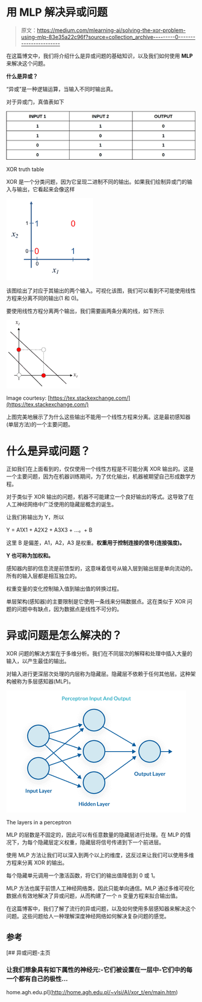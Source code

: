 # 用 MLP 解决异或问题

> 原文：<https://medium.com/mlearning-ai/solving-the-xor-problem-using-mlp-83e35a22c96f?source=collection_archive---------0----------------------->

在这篇博文中，我们将介绍什么是异或问题的基础知识，以及我们如何使用 **MLP** 来解决这个问题。

**什么是异或？**

“异或”是一种逻辑运算，当输入不同时输出真。

对于异或门，真值表如下

![](img/744bac39411fb8aabe20aa455b0d3a06.png)

XOR truth table

XOR 是一个分类问题，因为它呈现二进制不同的输出。如果我们绘制异或门的输入与输出，它看起来会像这样

![](img/a143d14a30d9a9418f372c8ad41d5491.png)

该图绘出了对应于其输出的两个输入。可视化该图，我们可以看到不可能使用线性方程来分离不同的输出(1 和 0)。

要使用线性方程分离两个输出，我们需要画两条分离的线，如下所示

![](img/27863addc0081511cfd4965af573ca09.png)

Image courtesy: [https://tex.stackexchange.com/](https://tex.stackexchange.com/)

上图完美地展示了为什么这些输出不能用一个线性方程来分离。这是最初感知器(单层方法)的一个主要问题。

# **什么是异或问题？**

正如我们在上面看到的，仅仅使用一个线性方程是不可能分离 XOR 输出的。这是一个主要问题，因为在机器训练期间，为了优化输出，机器被期望自己形成数学方程。

对于类似于 XOR 输出的问题，机器不可能建立一个良好输出的等式。这导致了在人工神经网络中广泛使用的隐藏层概念的诞生。

让我们称输出为 Y，所以

Y = A1X1 + A2X2 + A3X3 + …。+ B

这里 B 是偏差，A1，A2，A3 是权重。**权重用于控制连接的信号(连接强度)。**

**Y 也可称为加权和。**

感知器内部的信息流是前馈型的，这意味着信号从输入层到输出层是单向流动的。所有的输入层都是相互独立的。

权重变量的变化控制输入值到输出值的转换过程。

单层架构(感知器)的主要限制是它使用一条线来分隔数据点。这在类似于 XOR 问题的问题中有缺点，因为数据点是线性不可分的。

# **异或问题是怎么解决的？**

XOR 问题的解决方案在于多维分析。我们在不同层次的解释和处理中插入大量的输入，以产生最佳的输出。

对输入进行更深层次处理的内层称为隐藏层。隐藏层不依赖于任何其他层。这种架构被称为多层感知器(MLP)。

![](img/a56910ffa2d4abf5609b268e41018b98.png)

The layers in a perceptron

MLP 的层数是不固定的，因此可以有任意数量的隐藏层进行处理。在 MLP 的情况下，为每个隐藏层定义权重，隐藏层将信号传递到下一个前进层。

使用 MLP 方法让我们可以深入到两个以上的维度，这反过来让我们可以使用多维方程来分离 XOR 的输出。

每个隐藏单元调用一个激活函数，将它们的输出值降低到 0 或 1。

MLP 方法也属于前馈人工神经网络类，因此只能单向通信。MLP 通过多维可视化数据点有效地解决了异或问题，从而构建了一个 n 变量方程来拟合输出值。

在这篇博客中，我们了解了流行的异或问题，以及如何使用多层感知器来解决这个问题。这些问题给人一种理解深度神经网络如何解决复杂问题的感觉。

## 参考

[](http://home.agh.edu.pl/~vlsi/AI/xor_t/en/main.htm) [## 异或问题-主页

### 让我们想象具有如下属性的神经元:-它们被设置在一层中-它们中的每一个都有自己的极性…

home.agh.edu.pl](http://home.agh.edu.pl/~vlsi/AI/xor_t/en/main.htm)